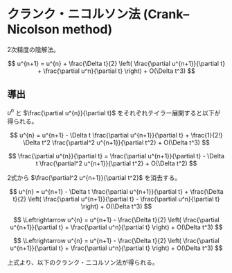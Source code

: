 # クランク・ニコルソン法 (Crank–Nicolson method)

2次精度の陰解法。

$$
u^{n+1} = u^{n} + \frac{\Delta t}{2} \left( \frac{\partial u^{n+1}}{\partial t} + \frac{\partial u^n}{\partial t} \right) + O(\Delta t^3)
$$

## 導出

$u^n$ と $\frac{\partial u^{n}}{\partial t}$ をそれぞれテイラー展開すると以下が得られる。

$$
u^{n} = u^{n+1} - \Delta t \frac{\partial u^{n+1}}{\partial t} + \frac{1}{2!} \Delta t^2 \frac{\partial^2 u^{n+1}}{\partial t^2} + O(\Delta t^3)
$$

$$
\frac{\partial u^{n}}{\partial t}  = \frac{\partial u^{n+1}}{\partial t} - \Delta t \frac{\partial^2 u^{n+1}}{\partial t^2} + O(\Delta t^2)
$$

2式から $\frac{\partial^2 u^{n+1}}{\partial t^2}$ を消去する。

$$
u^{n} = u^{n+1} - \Delta t \frac{\partial u^{n+1}}{\partial t} + \frac{\Delta t}{2} \left( \frac{\partial u^{n+1}}{\partial t} - \frac{\partial u^n}{\partial t} \right) + O(\Delta t^3)
$$

$$
\Leftrightarrow u^{n} = u^{n+1} - \frac{\Delta t}{2} \left( \frac{\partial u^{n+1}}{\partial t} + \frac{\partial u^n}{\partial t} \right) + O(\Delta t^3)
$$

$$
\Leftrightarrow u^{n} = u^{n+1} - \frac{\Delta t}{2} \left( \frac{\partial u^{n+1}}{\partial t} + \frac{\partial u^n}{\partial t} \right) + O(\Delta t^3)
$$

上式より、以下のクランク・ニコルソン法が得られる。
